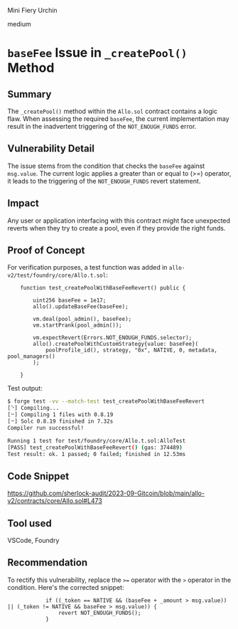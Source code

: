 Mini Fiery Urchin

medium

# `baseFee` Issue in `_createPool()` Method
## Summary
The `_createPool()` method within the `Allo.sol` contract contains a logic flaw. When assessing the required `baseFee`, the current implementation may result in the inadvertent triggering of the `NOT_ENOUGH_FUNDS` error.

## Vulnerability Detail
The issue stems from the condition that checks the `baseFee` against `msg.value`. The current logic applies a greater than or equal to (>=) operator, it leads to the triggering of the `NOT_ENOUGH_FUNDS` revert statement. 

## Impact
Any user or application interfacing with this contract might face unexpected reverts when they try to create a pool, even if they provide the right funds.

## Proof of Concept
For verification purposes, a test function was added in `allo-v2/test/foundry/core/Allo.t.sol`:

```solidity
    function test_createPoolWithBaseFeeRevert() public {
        
        uint256 baseFee = 1e17;
        allo().updateBaseFee(baseFee);

        vm.deal(pool_admin(), baseFee); 
        vm.startPrank(pool_admin());

        vm.expectRevert(Errors.NOT_ENOUGH_FUNDS.selector);
        allo().createPoolWithCustomStrategy{value: baseFee}(
            poolProfile_id(), strategy, "0x", NATIVE, 0, metadata, pool_managers()
        );

    }
```

Test output:

```bash
$ forge test -vv --match-test test_createPoolWithBaseFeeRevert
[⠑] Compiling...
[⠒] Compiling 1 files with 0.8.19
[⠒] Solc 0.8.19 finished in 7.32s
Compiler run successful!

Running 1 test for test/foundry/core/Allo.t.sol:AlloTest
[PASS] test_createPoolWithBaseFeeRevert() (gas: 374489)
Test result: ok. 1 passed; 0 failed; finished in 12.53ms
```

## Code Snippet
https://github.com/sherlock-audit/2023-09-Gitcoin/blob/main/allo-v2/contracts/core/Allo.sol#L473

## Tool used
VSCode, Foundry

## Recommendation
To rectify this vulnerability, replace the `>=` operator with the `>` operator in the condition. Here's the corrected snippet:
```solidity
            if ((_token == NATIVE && (baseFee + _amount > msg.value)) || (_token != NATIVE && baseFee > msg.value)) {
                revert NOT_ENOUGH_FUNDS();
            }
```
